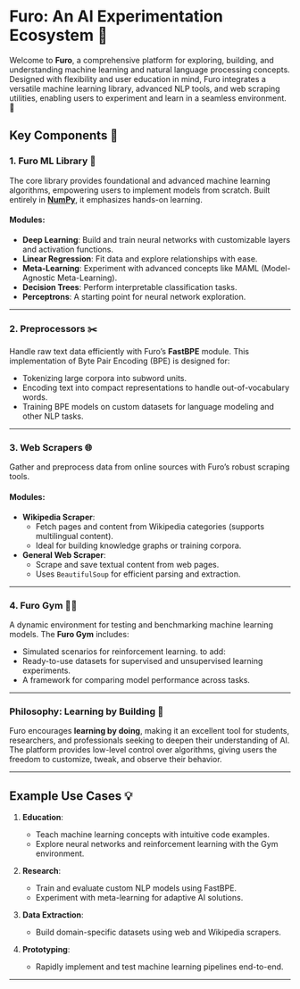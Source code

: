 # Furo: An AI Experimentation Ecosystem 🚀

Welcome to **Furo**, a comprehensive platform for exploring, building, and understanding machine learning and natural language processing concepts. Designed with flexibility and user education in mind, Furo integrates a versatile machine learning library, advanced NLP tools, and web scraping utilities, enabling users to experiment and learn in a seamless environment. 🌟

## Key Components 🧩

### 1. **Furo ML Library** 🧠  
The core library provides foundational and advanced machine learning algorithms, empowering users to implement models from scratch. Built entirely in [**NumPy**](https://www.nature.com/articles/s41586-020-2649-2), it emphasizes hands-on learning.  
#### Modules:
- **Deep Learning**: Build and train neural networks with customizable layers and activation functions.
- **Linear Regression**: Fit data and explore relationships with ease.
- **Meta-Learning**: Experiment with advanced concepts like MAML (Model-Agnostic Meta-Learning).
- **Decision Trees**: Perform interpretable classification tasks.
- **Perceptrons**: A starting point for neural network exploration.

---

### 2. **Preprocessors** ✂️  
Handle raw text data efficiently with Furo’s **FastBPE** module. This implementation of Byte Pair Encoding (BPE) is designed for:
- Tokenizing large corpora into subword units.
- Encoding text into compact representations to handle out-of-vocabulary words.
- Training BPE models on custom datasets for language modeling and other NLP tasks.


---

### 3. **Web Scrapers** 🌐  
Gather and preprocess data from online sources with Furo’s robust scraping tools.  
#### Modules:
- **Wikipedia Scraper**:  
  - Fetch pages and content from Wikipedia categories (supports multilingual content).
  - Ideal for building knowledge graphs or training corpora.
- **General Web Scraper**:  
  - Scrape and save textual content from web pages.
  - Uses `BeautifulSoup` for efficient parsing and extraction.

---

### 4. **Furo Gym** 🏋️‍♂️  
A dynamic environment for testing and benchmarking machine learning models. The **Furo Gym** includes:
- Simulated scenarios for reinforcement learning.
  to add:
- Ready-to-use datasets for supervised and unsupervised learning experiments.
- A framework for comparing model performance across tasks.

---

### Philosophy: Learning by Building 🔧  
Furo encourages **learning by doing**, making it an excellent tool for students, researchers, and professionals seeking to deepen their understanding of AI. The platform provides low-level control over algorithms, giving users the freedom to customize, tweak, and observe their behavior.

---

## Example Use Cases 💡  

1. **Education**:  
   - Teach machine learning concepts with intuitive code examples.  
   - Explore neural networks and reinforcement learning with the Gym environment.

2. **Research**:  
   - Train and evaluate custom NLP models using FastBPE.  
   - Experiment with meta-learning for adaptive AI solutions.

3. **Data Extraction**:  
   - Build domain-specific datasets using web and Wikipedia scrapers.  

4. **Prototyping**:  
   - Rapidly implement and test machine learning pipelines end-to-end.

---
